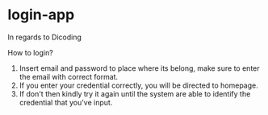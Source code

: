 # login-app
In regards to Dicoding

How to login?
1. Insert email and password to place where its belong, make sure to enter the email with correct format.
2. If you enter your credential correctly, you will be directed to homepage.
3. If don't then kindly try it again until the system are able to identify the credential that you've input.

